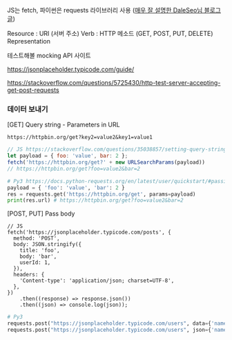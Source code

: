 JS는 fetch, 파이썬은 requests 라이브러리 사용 ([매우 잘 설명한 DaleSeo님 블로그글](https://www.daleseo.com/python-requests/))



Resource : URI (서버 주소)
Verb : HTTP 메소드 (GET, POST, PUT, DELETE)
Representation

테스트해볼 mocking API 사이트

https://jsonplaceholder.typicode.com/guide/

https://stackoverflow.com/questions/5725430/http-test-server-accepting-get-post-requests





### 데이터 보내기

[GET] Query string - Parameters in URL

`https://httpbin.org/get?key2=value2&key1=value1`

```js
// JS https://stackoverflow.com/questions/35038857/setting-query-string-using-fetch-get-request
let payload = { foo: 'value', bar: 2 };
fetch('https://httpbin.org/get?' + new URLSearchParams(payload))
// https://httpbin.org/get?foo=value2&bar=2
```

```python
# Py3 https://docs.python-requests.org/en/latest/user/quickstart/#passing-parameters-in-urls
payload = { 'foo': 'value', 'bar': 2 }
res = requests.get('https://httpbin.org/get', params=payload)
print(res.url) # https://httpbin.org/get?foo=value2&bar=2
```



[POST, PUT] Pass body

```JS
// JS
fetch('https://jsonplaceholder.typicode.com/posts', {
  method: 'POST',
  body: JSON.stringify({
    title: 'foo',
    body: 'bar',
    userId: 1,
  }),
  headers: {
    'Content-type': 'application/json; charset=UTF-8',
  },
})
    .then((response) => response.json())
    .then((json) => console.log(json));
```

```python
# Py3
requests.post("https://jsonplaceholder.typicode.com/users", data={'name': 'Test User'}) # Content-Type : application/x-www-form-urlencoded
requests.post("https://jsonplaceholder.typicode.com/users", json={'name': 'Test User'}) # Content-Type : application/json
```



